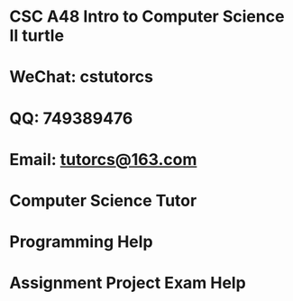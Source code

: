 # CSC A48   Intro to Computer Science II turtle
# WeChat: cstutorcs

# QQ: 749389476

# Email: tutorcs@163.com

# Computer Science Tutor

# Programming Help

# Assignment Project Exam Help
